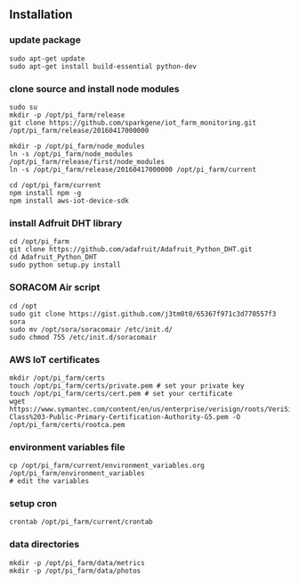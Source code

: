 ## Installation

### update package
```
sudo apt-get update
sudo apt-get install build-essential python-dev
```

### clone source and install node modules
```
sudo su
mkdir -p /opt/pi_farm/release
git clone https://github.com/sparkgene/iot_farm_monitoring.git /opt/pi_farm/release/20160417000000

mkdir -p /opt/pi_farm/node_modules
ln -s /opt/pi_farm/node_modules /opt/pi_farm/release/first/node_modules
ln -s /opt/pi_farm/release/20160417000000 /opt/pi_farm/current

cd /opt/pi_farm/current
npm install npm -g
npm install aws-iot-device-sdk
```

### install Adfruit DHT library
```
cd /opt/pi_farm
git clone https://github.com/adafruit/Adafruit_Python_DHT.git
cd Adafruit_Python_DHT
sudo python setup.py install
```

### SORACOM Air script
```
cd /opt
sudo git clone https://gist.github.com/j3tm0t0/65367f971c3d770557f3 sora
sudo mv /opt/sora/soracomair /etc/init.d/
sudo chmod 755 /etc/init.d/soracomair
```

### AWS IoT certificates
```
mkdir /opt/pi_farm/certs
touch /opt/pi_farm/certs/private.pem # set your private key
touch /opt/pi_farm/certs/cert.pem # set your certificate
wget  https://www.symantec.com/content/en/us/enterprise/verisign/roots/VeriSign-Class%203-Public-Primary-Certification-Authority-G5.pem -O /opt/pi_farm/certs/rootca.pem 
```

### environment variables file
```
cp /opt/pi_farm/current/environment_variables.org /opt/pi_farm/environment_variables
# edit the variables
```

### setup cron
```
crontab /opt/pi_farm/current/crontab
```

### data directories
```
mkdir -p /opt/pi_farm/data/metrics
mkdir -p /opt/pi_farm/data/photos
```
